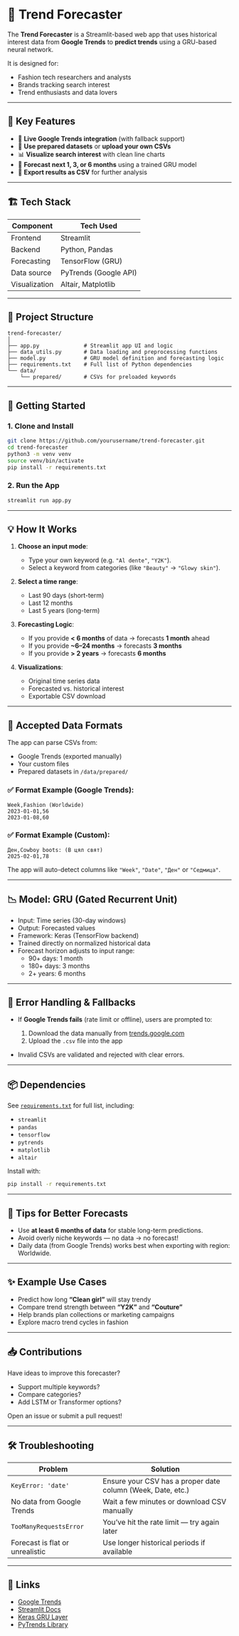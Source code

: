 # 🔮 Trend Forecaster

The **Trend Forecaster** is a Streamlit-based web app that uses historical interest data from **Google Trends** to **predict  trends** using a GRU-based neural network.

It is designed for:
- Fashion tech researchers and analysts
- Brands tracking search interest
- Trend enthusiasts and data lovers

---

## 🧠 Key Features

- 📡 **Live Google Trends integration** (with fallback support)
- 📁 **Use prepared datasets** or **upload your own CSVs**
- 📊 **Visualize search interest** with clean line charts
- 🤖 **Forecast next 1, 3, or 6 months** using a trained GRU model
- 💾 **Export results as CSV** for further analysis

---

## 🏗️ Tech Stack

| Component     | Tech Used             |
|---------------|------------------------|
| Frontend      | Streamlit              |
| Backend       | Python, Pandas         |
| Forecasting   | TensorFlow (GRU)       |
| Data source   | PyTrends (Google API)  |
| Visualization | Altair, Matplotlib     |

---

## 📁 Project Structure

```
trend-forecaster/
│
├── app.py              # Streamlit app UI and logic
├── data_utils.py       # Data loading and preprocessing functions
├── model.py            # GRU model definition and forecasting logic
├── requirements.txt    # Full list of Python dependencies
└── data/
    └── prepared/       # CSVs for preloaded keywords
```

---

## 🚀 Getting Started

### 1. Clone and Install

```bash
git clone https://github.com/yourusername/trend-forecaster.git
cd trend-forecaster
python3 -m venv venv
source venv/bin/activate
pip install -r requirements.txt
```

### 2. Run the App

```bash
streamlit run app.py
```

---

## 💡 How It Works

1. **Choose an input mode**:
   - Type your own keyword (e.g. `"Al dente"`, `"Y2K"`).
   - Select a keyword from categories (like `"Beauty"` → `"Glowy skin"`).

2. **Select a time range**:
   - Last 90 days (short-term)
   - Last 12 months
   - Last 5 years (long-term)

3. **Forecasting Logic**:
   - If you provide **< 6 months** of data → forecasts **1 month** ahead
   - If you provide **~6–24 months** → forecasts **3 months**
   - If you provide **> 2 years** → forecasts **6 months**

4. **Visualizations**:
   - Original time series data
   - Forecasted vs. historical interest
   - Exportable CSV download

---

## 📄 Accepted Data Formats

The app can parse CSVs from:
- Google Trends (exported manually)
- Your custom files
- Prepared datasets in `/data/prepared/`

### ✅ Format Example (Google Trends):

```
Week,Fashion (Worldwide)
2023-01-01,56
2023-01-08,60
```

### ✅ Format Example (Custom):

```
Ден,Cowboy boots: (В цял свят)
2025-02-01,78
```

The app will auto-detect columns like `"Week"`, `"Date"`, `"Ден"` or `"Седмица"`.

---

## 📉 Model: GRU (Gated Recurrent Unit)

- Input: Time series (30-day windows)
- Output: Forecasted values
- Framework: Keras (TensorFlow backend)
- Trained directly on normalized historical data
- Forecast horizon adjusts to input range:
  - 90+ days: 1 month
  - 180+ days: 3 months
  - 2+ years: 6 months

---

## 🧪 Error Handling & Fallbacks

- If **Google Trends fails** (rate limit or offline), users are prompted to:
  1. Download the data manually from [trends.google.com](https://trends.google.com)
  2. Upload the `.csv` file into the app

- Invalid CSVs are validated and rejected with clear errors.

---

## 📦 Dependencies

See [`requirements.txt`](./requirements.txt) for full list, including:

- `streamlit`
- `pandas`
- `tensorflow`
- `pytrends`
- `matplotlib`
- `altair`

Install with:

```bash
pip install -r requirements.txt
```

---

## 🧠 Tips for Better Forecasts

- Use **at least 6 months of data** for stable long-term predictions.
- Avoid overly niche keywords — no data → no forecast!
- Daily data (from Google Trends) works best when exporting with region: Worldwide.

---

## ✨ Example Use Cases

- Predict how long **“Clean girl”** will stay trendy
- Compare trend strength between **“Y2K”** and **“Couture”**
- Help brands plan collections or marketing campaigns
- Explore macro trend cycles in fashion

---

## 📥 Contributions

Have ideas to improve this forecaster?
- Support multiple keywords?
- Compare categories?
- Add LSTM or Transformer options?

Open an issue or submit a pull request!

---

## 🛠 Troubleshooting

| Problem                         | Solution                                                   |
|----------------------------------|-------------------------------------------------------------|
| `KeyError: 'date'`              | Ensure your CSV has a proper date column (Week, Date, etc.)|
| No data from Google Trends      | Wait a few minutes or download CSV manually                |
| `TooManyRequestsError`          | You’ve hit the rate limit — try again later                |
| Forecast is flat or unrealistic | Use longer historical periods if available                 |

---

## 🔗 Links

- [Google Trends](https://trends.google.com/trends/)
- [Streamlit Docs](https://docs.streamlit.io/)
- [Keras GRU Layer](https://keras.io/api/layers/recurrent_layers/gru/)
- [PyTrends Library](https://github.com/GeneralMills/pytrends)
